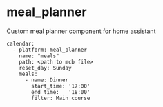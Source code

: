 # meal_planner
Custom meal planner component for home assistant

~~~
calendar:
  - platform: meal_planner
    name: "meals"
    path: <path to mcb file>
    reset_day: Sunday
    meals:
      - name: Dinner
        start_time: '17:00'
        end_time:   '18:00'
        filter: Main course

~~~